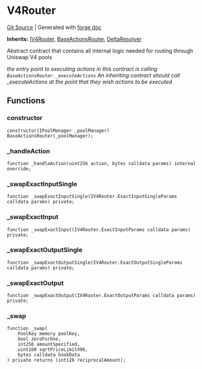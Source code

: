 # V4Router
[Git Source](https://github.com/Uniswap/v4-periphery/blob/47e3c30ae8a0d7c086bf3e41bd0e7e3a854e280b/src/V4Router.sol)
| Generated with [forge doc](https://book.getfoundry.sh/reference/forge/forge-doc)

**Inherits:**
[IV4Router](/src/interfaces/IV4Router.sol/interface.IV4Router.md), [BaseActionsRouter](/src/base/BaseActionsRouter.sol/abstract.BaseActionsRouter.md), [DeltaResolver](/src/base/DeltaResolver.sol/abstract.DeltaResolver.md)

Abstract contract that contains all internal logic needed for routing through Uniswap V4 pools

*the entry point to executing actions in this contract is calling `BaseActionsRouter._executeActions`
An inheriting contract should call _executeActions at the point that they wish actions to be executed*


## Functions
### constructor


```solidity
constructor(IPoolManager _poolManager) BaseActionsRouter(_poolManager);
```

### _handleAction


```solidity
function _handleAction(uint256 action, bytes calldata params) internal override;
```

### _swapExactInputSingle


```solidity
function _swapExactInputSingle(IV4Router.ExactInputSingleParams calldata params) private;
```

### _swapExactInput


```solidity
function _swapExactInput(IV4Router.ExactInputParams calldata params) private;
```

### _swapExactOutputSingle


```solidity
function _swapExactOutputSingle(IV4Router.ExactOutputSingleParams calldata params) private;
```

### _swapExactOutput


```solidity
function _swapExactOutput(IV4Router.ExactOutputParams calldata params) private;
```

### _swap


```solidity
function _swap(
    PoolKey memory poolKey,
    bool zeroForOne,
    int256 amountSpecified,
    uint160 sqrtPriceLimitX96,
    bytes calldata hookData
) private returns (int128 reciprocalAmount);
```

